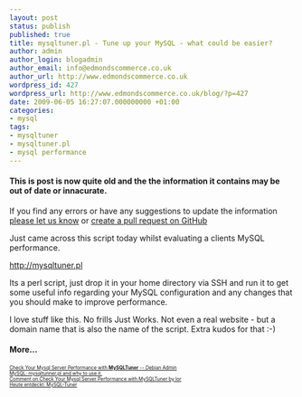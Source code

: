 ```yaml
---
layout: post
status: publish
published: true
title: mysqltuner.pl - Tune up your MySQL - what could be easier?
author: admin
author_login: blogadmin
author_email: info@edmondscommerce.co.uk
author_url: http://www.edmondscommerce.co.uk
wordpress_id: 427
wordpress_url: http://www.edmondscommerce.co.uk/blog/?p=427
date: 2009-06-05 16:27:07.000000000 +01:00
categories:
- mysql
tags:
- mysqltuner
- mysqltuner.pl
- mysql performance
---
```

<div class="oldpost"><h4>This is post is now quite old and the the information it contains may be out of date or innacurate.</h4>
<p>
If you find any errors or have any suggestions to update the information <a href="http://edmondscommerce.github.io/contact-us/index.html">please let us know</a>
or <a href="https://github.com/edmondscommerce/edmondscommerce.github.io">create a pull request on GitHub</a>
</p>
</div>
Just came across this script today whilst evaluating a clients MySQL performance.

http://mysqltuner.pl

Its a perl script, just drop it in your home directory via SSH and run it to get some useful info regarding your MySQL configuration and any changes that you should make to improve performance.

I love stuff like this. No frills Just Works. Not even a real website - but a domain name that is also the name of the script. Extra kudos for that :-)<h4>More...</h4>
			<div style="font-size: .6em;"><a href="http://www.debianadmin.com/check-your-mysql-server-performance-with-mysqltuner.html" rel="nofollow">Check Your Mysql Server Performance with <b>MySQLTuner</b> -- Debian Admin</a><br><a href="http://blog.robertalks.com/index.php/2009/01/21/mysql-mysqltunnerpl-and-why-to-use-it/" rel="nofollow">MySQL: mysqltunner.pl and why to use it.</a><br><a href="http://www.debianadmin.com/check-your-mysql-server-performance-with-mysqltuner.html#comment-214300" rel="nofollow">Comment on Check Your Mysql Server Performance with MySQLTuner by lor</a><br><a href="http://bastl.org/?p=29" rel="nofollow">Heute entdeckt: MySQL-Tuner</a><br></div>
